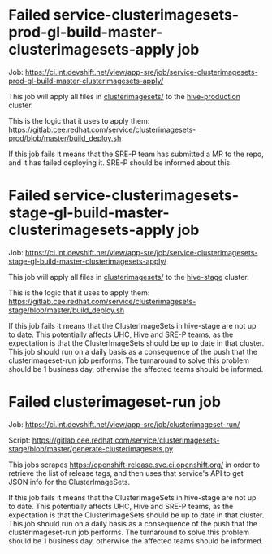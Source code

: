 # Failed service-clusterimagesets-prod-gl-build-master-clusterimagesets-apply job

Job: https://ci.int.devshift.net/view/app-sre/job/service-clusterimagesets-prod-gl-build-master-clusterimagesets-apply/

This job will apply all files in [clusterimagesets/](https://gitlab.cee.redhat.com/service/clusterimagesets-prod/tree/master/clusterimagesets) to the [hive-production](https://visual-app-interface.devshift.net/clusters#/openshift/hive-production/cluster.yml) cluster.

This is the logic that it uses to apply them:
https://gitlab.cee.redhat.com/service/clusterimagesets-prod/blob/master/build_deploy.sh

If this job fails it means that the SRE-P team has submitted a MR to the repo, and it has failed deploying it. SRE-P should be informed about this.

# Failed service-clusterimagesets-stage-gl-build-master-clusterimagesets-apply job

Job: https://ci.int.devshift.net/view/app-sre/job/service-clusterimagesets-stage-gl-build-master-clusterimagesets-apply/

This job will apply all files in [clusterimagesets/](https://gitlab.cee.redhat.com/service/clusterimagesets-stage/tree/master/clusterimagesets) to the [hive-stage](https://visual-app-interface.devshift.net/clusters#/openshift/hive-stage/cluster.yml) cluster.

This is the logic that it uses to apply them:
https://gitlab.cee.redhat.com/service/clusterimagesets-stage/blob/master/build_deploy.sh

If this job fails it means that the ClusterImageSets in hive-stage are not up to date. This potentially affects UHC, Hive and SRE-P teams, as the expectation is that the ClusterImageSets should be up to date in that cluster. This job should run on a daily basis as a consequence of the push that the clusterimageset-run job performs. The turnaround to solve this problem should be 1 business day, otherwise the affected teams should be informed.

# Failed clusterimageset-run job

Job: https://ci.int.devshift.net/view/app-sre/job/clusterimageset-run/

Script: https://gitlab.cee.redhat.com/service/clusterimagesets-stage/blob/master/generate-clusterimagesets.py

This jobs scrapes https://openshift-release.svc.ci.openshift.org/ in order to retrieve the list of release tags, and then uses that service's API to get JSON info for the ClusterImageSets.

If this job fails it means that the ClusterImageSets in hive-stage are not up to date. This potentially affects UHC, Hive and SRE-P teams, as the expectation is that the ClusterImageSets should be up to date in that cluster. This job should run on a daily basis as a consequence of the push that the clusterimageset-run job performs. The turnaround to solve this problem should be 1 business day, otherwise the affected teams should be informed.
